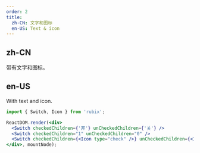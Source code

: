 ```yaml
---
order: 2
title:
  zh-CN: 文字和图标
  en-US: Text & icon
---
```


## zh-CN

带有文字和图标。

## en-US

With text and icon.

````jsx
import { Switch, Icon } from 'rubix';

ReactDOM.render(<div>
  <Switch checkedChildren={'开'} unCheckedChildren={'关'} />
  <Switch checkedChildren="1" unCheckedChildren="0" />
  <Switch checkedChildren={<Icon type="check" />} unCheckedChildren={<Icon type="cross" />} />
</div>, mountNode);
````
